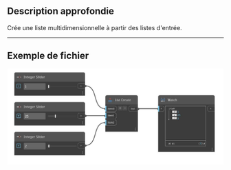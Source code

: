 ## Description approfondie
Crée une liste multidimensionnelle à partir des listes d'entrée.
___
## Exemple de fichier

![List Create](./CoreNodeModels.CreateList_img.jpg)

